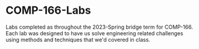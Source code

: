 # COMP-166-Labs
 
Labs completed as throughout the 2023-Spring bridge term for COMP-166. Each lab was designed to have us solve engineering related challenges using methods and techniques that we'd covered in class.
